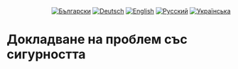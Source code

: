 <div id="locales" align="right">
  <a href="../bg/SECURITY.md"><img src="https://img.shields.io/badge/BG-blue?style=flat" alt="Български"></a>
  <a href="../de/SECURITY.md"><img src="https://img.shields.io/badge/DE-grey?style=flat" alt="Deutsch"></a>
  <a href="../en/SECURITY.md"><img src="https://img.shields.io/badge/EN-grey?style=flat" alt="English"></a>
  <a href="../ru/SECURITY.md"><img src="https://img.shields.io/badge/RU-grey?style=flat" alt="Русский"></a>
  <a href="../uk/SECURITY.md"><img src="https://img.shields.io/badge/UK-grey?style=flat" alt="Українська"></a>
</div>


# Докладване на проблем със сигурността

